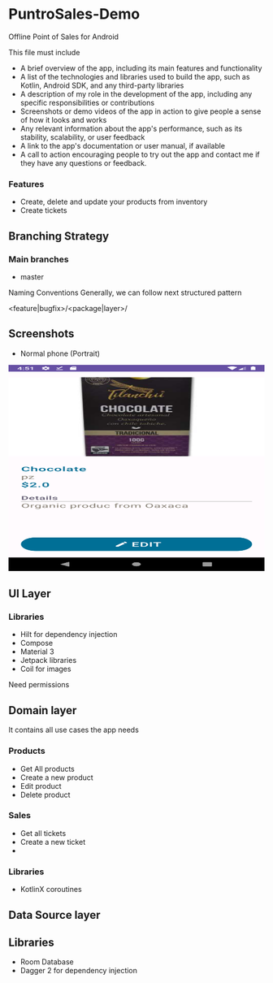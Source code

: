 # PuntroSales-Demo
Offline Point of Sales for Android


This file must include
- A brief overview of the app, including its main features and functionality
- A list of the technologies and libraries used to build the app, such as Kotlin, Android SDK, and any third-party libraries
- A description of my role in the development of the app, including any specific responsibilities or contributions
- Screenshots or demo videos of the app in action to give people a sense of how it looks and works
- Any relevant information about the app's performance, such as its stability, scalability, or user feedback
- A link to the app's documentation or user manual, if available
- A call to action encouraging people to try out the app and contact me if they have any questions or feedback.



### Features

- Create, delete and update your products from inventory
- Create tickets


## Branching Strategy

### Main branches

- master

Naming Conventions
Generally, we can follow next structured pattern

<feature|bugfix>/<package|layer>/<description>

## Screenshots

* Normal phone (Portrait)

<p align="center">
  <img width="514" height="406" src="doc/img/DetailsProduct.png">
</p>

## UI Layer

### Libraries

- Hilt for dependency injection
- Compose 
- Material 3
- Jetpack libraries
- Coil for images

Need permissions

## Domain layer

It contains all use cases the app needs

### Products
- Get All products 
- Create a new product
- Edit product
- Delete product

### Sales
- Get all tickets
- Create a new ticket
- 

### Libraries

- KotlinX coroutines

## Data Source layer

## Libraries

- Room Database
- Dagger 2 for dependency injection

